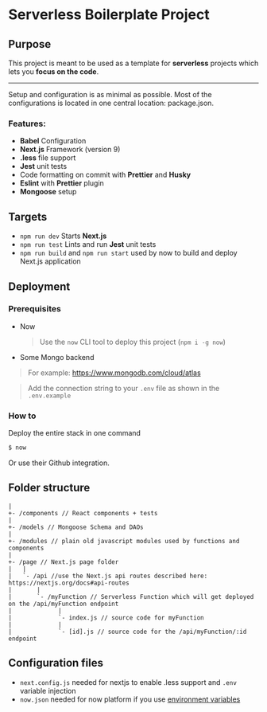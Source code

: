 # Serverless Boilerplate Project

## Purpose

This project is meant to be used as a template for **serverless** projects which lets you **focus on the code**.

---

Setup and configuration is as minimal as possible.
Most of the configurations is located in one central location: package.json.

### Features:

- **Babel** Configuration
- **Next.js** Framework (version 9)
- **.less** file support
- **Jest** unit tests
- Code formatting on commit with **Prettier** and **Husky**
- **Eslint** with **Prettier** plugin
- **Mongoose** setup

## Targets

- `npm run dev` Starts **Next.js**
- `npm run test` Lints and run **Jest** unit tests
- `npm run build` and `npm run start` used by now to build and deploy Next.js application

## Deployment

### Prerequisites

- Now

  > Use the `now` CLI tool to deploy this project (`npm i -g now`)

- Some Mongo backend

> For example: https://www.mongodb.com/cloud/atlas

> Add the connection string to your `.env` file as shown in the `.env.example`

### How to

Deploy the entire stack in one command

```sh
$ now
```

Or use their Github integration.

## Folder structure

```
|
+- /components // React components + tests
|
+- /models // Mongoose Schema and DAOs
|
+- /modules // plain old javascript modules used by functions and components
|
+- /page // Next.js page folder
|   |
|   `- /api //use the Next.js api routes described here: https://nextjs.org/docs#api-routes
|       |
|       `- /myFunction // Serverless Function which will get deployed on the /api/myFunction endpoint
|             |
|             `- index.js // source code for myFunction
|             |
|             `- [id].js // source code for the /api/myFunction/:id endpoint

```

## Configuration files

- `next.config.js` needed for nextjs to enable .less support and `.env` variable injection
- `now.json` needed for now platform if you use [environment variables](https://zeit.co/docs/v2/serverless-functions/env-and-secrets/)
